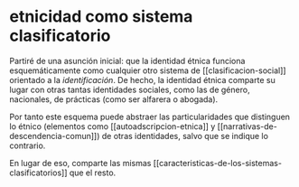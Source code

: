 # etnicidad como sistema clasificatorio
Partiré de una asunción inicial: que la identidad étnica funciona esquemáticamente como cualquier otro sistema de [[clasificacion-social]] orientado a la *identificación*. De hecho, la identidad étnica comparte su lugar con otras tantas identidades sociales, como las de género, nacionales, de prácticas (como ser alfarera o abogada).

Por tanto este esquema puede abstraer las particularidades que distinguen lo étnico (elementos como [[autoadscripcion-etnica]] y [[narrativas-de-descendencia-comun]]) de otras identidades, salvo que se indique lo contrario.

En lugar de eso, comparte las mismas [[caracteristicas-de-los-sistemas-clasificatorios]] que el resto.
